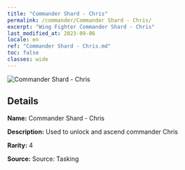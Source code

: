 ```yaml
---
title: "Commander Shard - Chris"
permalink: /commander/Commander Shard - Chris/
excerpt: "Wing Fighter Commander Shard - Chris"
last_modified_at: 2023-09-06
locale: en
ref: "Commander Shard - Chris.md"
toc: false
classes: wide
---
```



 ![Commander Shard - Chris](/images/commander/actor_debris_2_zbsx_img10.png)

## Details

 **Name:** Commander Shard - Chris 

 **Description:** Used to unlock and ascend commander Chris 

 **Rarity:** 4 

 **Source:** Source: Tasking 


